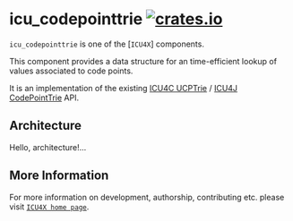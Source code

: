 # icu_codepointtrie [![crates.io](http://meritbadge.herokuapp.com/icu_codepointtrie)](https://crates.io/crates/icu_codepointtrie)

`icu_codepointtrie`  is one of the [`ICU4X`] components.

This component provides a data structure for an time-efficient lookup of values
associated to code points.

It is an implementation of the existing [ICU4C UCPTrie](https://unicode-org.github.io/icu-docs/apidoc/released/icu4c/ucptrie_8h.html)
/ [ICU4J CodePointTrie](https://unicode-org.github.io/icu-docs/apidoc/dev/icu4j/) API.

## Architecture

Hello, architecture!...

## More Information

For more information on development, authorship, contributing etc. please visit [`ICU4X home page`](https://github.com/unicode-org/icu4x).
